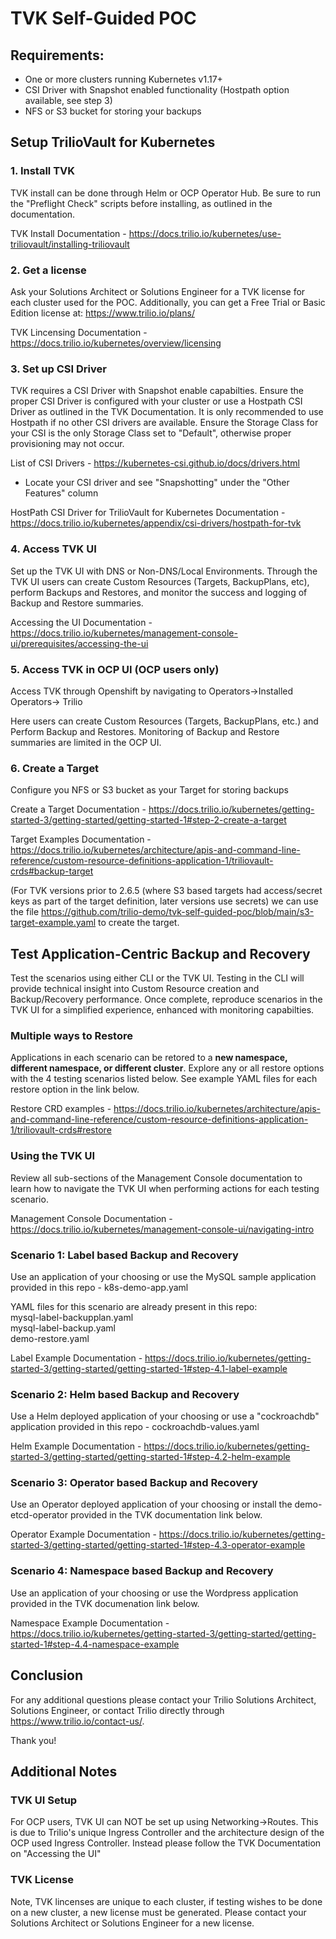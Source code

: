 
# TVK Self-Guided POC

## Requirements:

- One or more clusters running Kubernetes v1.17+
- CSI Driver with Snapshot enabled functionality (Hostpath option available, see step 3) 
- NFS or S3 bucket for storing your backups 

## Setup TrilioVault for Kubernetes

### 1. Install TVK

TVK install can be done through Helm or OCP Operator Hub.  Be sure to run the "Preflight Check" scripts before installing, as outlined in the documentation. 

TVK Install Documentation - https://docs.trilio.io/kubernetes/use-triliovault/installing-triliovault 

### 2. Get a license

Ask your Solutions Architect or Solutions Engineer for a TVK license for each cluster used for the POC. Additionally, you can get a Free Trial or Basic Edition license at: https://www.trilio.io/plans/

TVK Lincensing Documentation - https://docs.trilio.io/kubernetes/overview/licensing

### 3. Set up CSI Driver

TVK requires a CSI Driver with Snapshot enable capabilties. Ensure the proper CSI Driver is configured with your cluster or use a Hostpath CSI Driver as outlined in the TVK Documentation.  It is only recommended to use Hostpath if no other CSI drivers are available. Ensure the Storage Class for your CSI is the only Storage Class set to "Default", otherwise proper provisioning may not occur.  

List of CSI Drivers - https://kubernetes-csi.github.io/docs/drivers.html 
- Locate your CSI driver and see "Snapshotting" under the "Other Features" column

HostPath CSI Driver for TrilioVault for Kubernetes Documentation - https://docs.trilio.io/kubernetes/appendix/csi-drivers/hostpath-for-tvk 

### 4. Access TVK UI

Set up the TVK UI with DNS or Non-DNS/Local Environments.  Through the TVK UI users can create Custom Resources (Targets, BackupPlans, etc), perform Backups and Restores, and monitor the success and logging of Backup and Restore summaries.  

Accessing the UI Documentation - https://docs.trilio.io/kubernetes/management-console-ui/prerequisites/accessing-the-ui

### 5. Access TVK in OCP UI (OCP users only) 

Access TVK through Openshift by navigating to Operators->Installed Operators-> Trilio

Here users can create Custom Resources (Targets, BackupPlans, etc.) and Perform Backup and Restores.  Monitoring of Backup and Restore summaries are limited in the OCP UI. 

### 6. Create a Target

Configure you NFS or S3 bucket as your Target for storing backups

Create a Target Documentation - https://docs.trilio.io/kubernetes/getting-started-3/getting-started/getting-started-1#step-2-create-a-target

Target Examples Documentation - https://docs.trilio.io/kubernetes/architecture/apis-and-command-line-reference/custom-resource-definitions-application-1/triliovault-crds#backup-target

(For TVK versions prior to 2.6.5 (where S3 based targets had access/secret keys as part of the target definition, later versions use secrets) we can use the file https://github.com/trilio-demo/tvk-self-guided-poc/blob/main/s3-target-example.yaml to create the target.

## Test Application-Centric Backup and Recovery

Test the scenarios using either CLI or the TVK UI.  Testing in the CLI will provide technical insight into Custom Resource creation and Backup/Recovery performance.  Once complete, reproduce scenarios in the TVK UI for a simplified experience, enhanced with monitoring capabilties.  

### Multiple ways to Restore

Applications in each scenario can be retored to a **new namespace, different namespace, or different cluster**. Explore any or all restore options with the 4 testing scenarios listed below.  See example YAML files for each restore option in the link below. 

Restore CRD examples - https://docs.trilio.io/kubernetes/architecture/apis-and-command-line-reference/custom-resource-definitions-application-1/triliovault-crds#restore

### Using the TVK UI

Review all sub-sections of the Management Console documentation to learn how to navigate the TVK UI when performing actions for each testing scenario.

Management Console Documentation - https://docs.trilio.io/kubernetes/management-console-ui/navigating-intro

### Scenario 1: Label based Backup and Recovery

Use an application of your choosing or use the MySQL sample application provided in this repo - k8s-demo-app.yaml 

YAML files for this scenario are already present in this repo:  
mysql-label-backupplan.yaml  
mysql-label-backup.yaml  
demo-restore.yaml  

Label Example Documentation - https://docs.trilio.io/kubernetes/getting-started-3/getting-started/getting-started-1#step-4.1-label-example

### Scenario 2: Helm based Backup and Recovery 

Use a Helm deployed application of your choosing or use a "cockroachdb" application provided in this repo - cockroachdb-values.yaml

Helm Example Documentation - https://docs.trilio.io/kubernetes/getting-started-3/getting-started/getting-started-1#step-4.2-helm-example

### Scenario 3: Operator based Backup and Recovery

Use an Operator deployed application of your choosing or install the demo-etcd-operator provided in the TVK documentation link below. 

Operator Example Documentation - https://docs.trilio.io/kubernetes/getting-started-3/getting-started/getting-started-1#step-4.3-operator-example

### Scenario 4: Namespace based Backup and Recovery

Use an application of your choosing or use the Wordpress application provided in the TVK documenation link below. 

Namespace Example Documentation - https://docs.trilio.io/kubernetes/getting-started-3/getting-started/getting-started-1#step-4.4-namespace-example

## Conclusion

For any additional questions please contact your Trilio Solutions Architect, Solutions Engineer, or contact Trilio directly through https://www.trilio.io/contact-us/. 

Thank you! 

## Additional Notes

### TVK UI Setup

For OCP users, TVK UI can NOT be set up using Networking->Routes.  This is due to Trilio's unique Ingress Controller and the architecture design of the OCP used Ingress Controller.  Instead please follow the TVK Documentation on "Accessing the UI"

### TVK License

Note, TVK lincenses are unique to each cluster, if testing wishes to be done on a new cluster, a new license must be generated.  Please contact your Solutions Architect or Solutions Engineer for a new license.  

